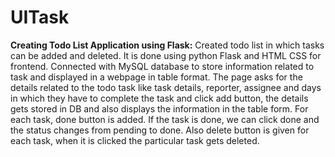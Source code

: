 # UITask

**Creating Todo List Application using Flask:**
Created todo list in which tasks can be added and deleted.
It is done using python Flask and HTML CSS for frontend. 
Connected with MySQL database to store information related to task and displayed in a webpage in table format.
The page asks for the details related to the todo task like task details, reporter, assignee and days in which they have to complete the task and click add button, the details gets stored in DB and also displays the information in the table form. 
For each task, done button is added. If the task is done, we can click done and the status changes from pending to done.
Also delete button is given for each task, when it is clicked the particular task gets deleted.
